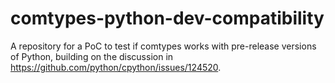 # comtypes-python-dev-compatibility
A repository for a PoC to test if comtypes works with pre-release versions of Python, building on the discussion in https://github.com/python/cpython/issues/124520.
